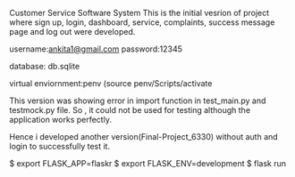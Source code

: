 Customer Service Software System This is the initial vesrion of project where sign up, login, dashboard, service, complaints, success message page and log out were developed. 

username:ankita1@gmail.com password:12345

database: db.sqlite

virtual enviornment:penv (source penv/Scripts/activate

This version was showing error in import function in test_main.py and testmock.py file. So , it could not be used for testing although the application works perfectly.

Hence i developed another version(Final-Project_6330) without auth and login to successfully test it.

$ export FLASK_APP=flaskr
$ export FLASK_ENV=development
$ flask run
